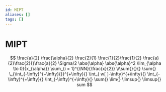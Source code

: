 ```yaml
---
id: MIPT
aliases: []
tags: []
---
```


# MIPT

$$
\frac{a}{2} \frac{\alpha}{2} \frac{2}{1} \frac{1}{2}\frac{1}{2}
\frac{a}{2}\frac{2}{}\frac{a}{2}
\Sigma/2
\abs{\alpha}
\abs{\alpha}^2
\lim_{\alpha \to 0}{x_{\alpha}}
\sum_{i = 1}^{\NN}{\frac{x}{2}}
\\\sum{}{}{}
\sum{}
\_{\int_{-\infty}^{+\infty}{}}^{+\infty}{}
\int_{ w[ ]-\infty}^{+\infty}{}
\int_{-\infty}^{+\infty}{}
\int_{-\infty}^{+\infty}{}
\sum{}
\lim{}
\limsup{}
\limsup{}
sum
$$
